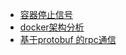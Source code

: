 * [容器停止信号](tech/container-stop-timeout.md)
* [docker架构分析](tech/docker-architech.md)
* [基于protobuf 的rpc通信](tech/rpc-protobuf.md)
